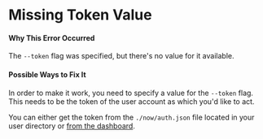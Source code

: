 # Missing Token Value

#### Why This Error Occurred

The `--token` flag was specified, but there's no value for it available.

#### Possible Ways to Fix It

In order to make it work, you need to specify a value for the `--token` flag. This needs to be the token of the user account as which you'd like to act.

You can either get the token from the `./now/auth.json` file located in your user directory or [from the dashboard](https://zeit.co/account/tokens).
